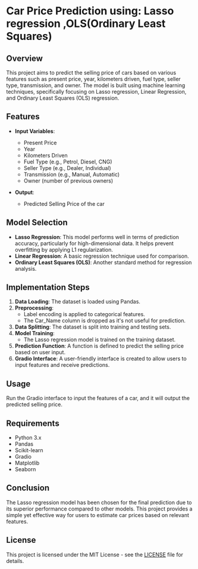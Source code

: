 # Car Price Prediction using: Lasso regression ,OLS(Ordinary Least Squares)

## Overview
This project aims to predict the selling price of cars based on various features such as present price, year, kilometers driven, fuel type, seller type, transmission, and owner. The model is built using machine learning techniques, specifically focusing on Lasso regression, Linear Regression, and Ordinary Least Squares (OLS) regression.

## Features
- **Input Variables**: 
  - Present Price
  - Year
  - Kilometers Driven
  - Fuel Type (e.g., Petrol, Diesel, CNG)
  - Seller Type (e.g., Dealer, Individual)
  - Transmission (e.g., Manual, Automatic)
  - Owner (number of previous owners)

- **Output**: 
  - Predicted Selling Price of the car

## Model Selection
- **Lasso Regression**: This model performs well in terms of prediction accuracy, particularly for high-dimensional data. It helps prevent overfitting by applying L1 regularization.
- **Linear Regression**: A basic regression technique used for comparison.
- **Ordinary Least Squares (OLS)**: Another standard method for regression analysis.

## Implementation Steps
1. **Data Loading**: The dataset is loaded using Pandas.
2. **Preprocessing**:
   - Label encoding is applied to categorical features.
   - The Car_Name column is dropped as it's not useful for prediction.
3. **Data Splitting**: The dataset is split into training and testing sets.
4. **Model Training**: 
   - The Lasso regression model is trained on the training dataset.
5. **Prediction Function**: A function is defined to predict the selling price based on user input.
6. **Gradio Interface**: A user-friendly interface is created to allow users to input features and receive predictions.

## Usage
Run the Gradio interface to input the features of a car, and it will output the predicted selling price.

## Requirements
- Python 3.x
- Pandas
- Scikit-learn
- Gradio
- Matplotlib
- Seaborn

## Conclusion
The Lasso regression model has been chosen for the final prediction due to its superior performance compared to other models. This project provides a simple yet effective way for users to estimate car prices based on relevant features.

## License
This project is licensed under the MIT License - see the [LICENSE](LICENSE) file for details.
